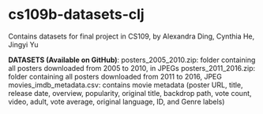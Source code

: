 # cs109b-datasets-clj
Contains datasets for final project in CS109, by Alexandra Ding, Cynthia He, Jingyi Yu

**DATASETS (Available on GitHub)**:
posters_2005_2010.zip: folder containing all posters downloaded from 2005 to 2010, in JPEGs
posters_2011_2016.zip: folder containing all posters downloaded from 2011 to 2016, JPEG
movies_imdb_metadata.csv: contains movie metadata (poster URL, title, release date, overview, popularity, original title, backdrop path, vote count, video, adult, vote average, original language, ID, and Genre labels)
